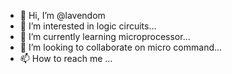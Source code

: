 - 👋 Hi, I’m @lavendom
- 👀 I’m interested in logic circuits...
- 🌱 I’m currently learning microprocessor...
- 💞️ I’m looking to collaborate on micro command...
- 📫 How to reach me ...

<!---
lavendom/lavendom is a ✨ special ✨ repository because its `README.md` (this file) appears on your GitHub profile.
You can click the Preview link to take a look at your changes.
--->
